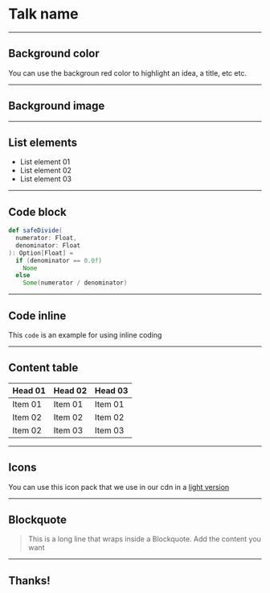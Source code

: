 <!-- .slide: -->

# Talk name <i class="fal fa-ufo"></i>

---

<!-- .slide: data-background="#cc0200" -->

## Background color

You can use the backgroun red color to highlight an idea, a title, etc etc.

---

<!-- .slide: data-background-opacity="0.3" data-background-image="https://images.pexels.com/photos/39651/astronaut-spacewalk-space-shuttle-discovery-39651.jpeg?cs=srgb&dl=pexels-pixabay-39651.jpg&fm=jpg" -->

## Background image

---

<!-- .slide:  -->

## List elements

- List element 01 <!-- .element: class="fragment" data-fragment-index="1" -->
- List element 02 <!-- .element: class="fragment" data-fragment-index="2" -->
- List element 03 <!-- .element: class="fragment" data-fragment-index="3" -->

---

<!-- .slide: -->

## Code block

```scala [1-8]
def safeDivide(
  numerator: Float,
  denominator: Float
): Option[Float] =
  if (denominator == 0.0f)
    None
  else
    Some(numerator / denominator)
```

---

<!-- .slide: -->

## Code inline

This `code` is an example for using inline coding

---

<!-- .slide: -->

## Content table

| Head 01       | Head 02       | Head 03  |
| ------------- |---------------|----------|
| Item 01       | Item 01       | Item 01  |
| Item 02       | Item 02       | Item 02  |
| Item 02       | Item 03       | Item 03  |

---

<!-- .slide: -->

## Icons

You can use this icon pack that we use in our cdn in a [light version](https://fontawesome.com/icons?d=gallery&p=2&s=light)

<i class="fal fa-laptop-code"></i> <i class="fal fa-window-alt"></i> <i class="fal fa-database"></i> <i class="fal fa-calendar-check"></i> <i class="fal fa-draw-square"></i>


---

<!-- .slide: -->

## Blockquote

> This is a long line that wraps inside a Blockquote. Add the content you want


---

<!-- .slide: data-background="#cc0200" -->

## Thanks! <i class="fal fa-user-astronaut"></i>
